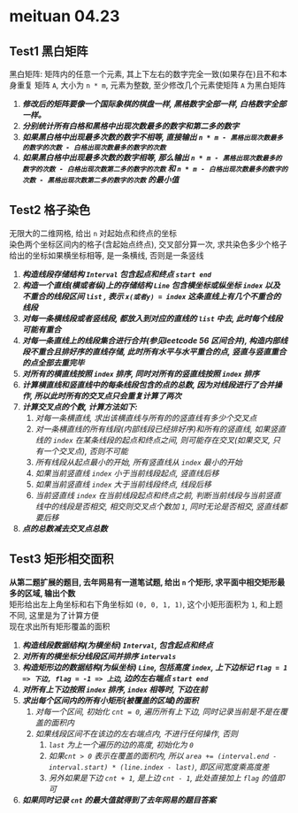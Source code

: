 # meituan 04.23

## Test1 黑白矩阵

黑白矩阵: 矩阵内的任意一个元素, 其上下左右的数字完全一致(如果存在)且不和本身重复
矩阵 `A`, 大小为 `n * m`, 元素为整数, 至少修改几个元素使矩阵 `A` 为黑白矩阵

1. ***修改后的矩阵要像一个国际象棋的棋盘一样, 黑格数字全部一样, 白格数字全部一样。***
2. ***分别统计所有白格和黑格中出现次数最多的数字和第二多的数字***
3. ***如果黑白格中出现最多次数的数字不相等, 直接输出 `n * m - 黑格出现次数最多的数字的次数 - 白格出现次数最多的数字的次数`***
4. ***如果黑白格中出现最多次数的数字相等, 那么输出 `n * m - 黑格出现次数最多的数字的次数 - 白格出现次数第二多的数字的次数` 和 `n * m - 白格出现次数最多的数字的次数 - 黑格出现次数第二多的数字的次数` 的最小值***

## Test2 格子染色

无限大的二维网格, 给出 `n` 对起始点和终点的坐标   
染色两个坐标区间内的格子(含起始点终点), 交叉部分算一次, 求共染色多少个格子   
给出的坐标如果横坐标相等, 是一条横线, 否则是一条竖线   

1. ***构造线段存储结构 `Interval` 包含起点和终点 `start end`***
2. ***构造一个直线(横或者纵)上的存储结构 `Line` 包含横坐标或纵坐标 `index` 以及 不重合的线段区间 `list` , 表示 `x(或者y) = index` 这条直线上有几个不重合的线段***
3. ***对每一条横线段或者竖线段, 都放入到对应的直线的 `list` 中去, 此时每个线段可能有重合***
4. ***对每一条直线上的线段集合进行合并(参见leetcode 56 区间合并), 构造内部线段不重合且排好序的直线存储, 此时所有水平与水平重合的点, 竖直与竖直重合的点全部去重完毕***
5. ***对所有的横直线按照 `index` 排序, 同时对所有的竖直线按照 `index` 排序***
6. ***计算横直线和竖直线中的每条线段包含的点的总数, 因为对线段进行了合并操作, 所以此时所有的交叉点只会重复计算了两次***
7. ***计算交叉点的个数, 计算方法如下:***   
   1. *对每一条横直线, 求出该横直线与所有的的竖直线有多少个交叉点*   
   2. *对一条横直线的所有线段(内部线段已经排好序)和所有的竖直线, 如果竖直线的 `index` 在某条线段的起点和终点之间, 则可能存在交叉(如果交叉, 只有一个交叉点), 否则不可能*   
   3. *所有线段从起点最小的开始, 所有竖直线从 `index` 最小的开始*
   4. *如果当前竖直线 `index` 小于当前线段起点, 竖直线后移*   
   5. *如果当前竖直线 `index` 大于当前线段终点, 线段后移*   
   6. *当前竖直线 `index` 在当前线段起点和终点之前, 判断当前线段与当前竖直线中的线段是否相交, 相交则交叉点个数加 `1`, 同时无论是否相交, 竖直线都要后移*   
8. ***点的总数减去交叉点总数***

## Test3 矩形相交面积

**从第二题扩展的题目, 去年网易有一道笔试题, 给出 `n` 个矩形, 求平面中相交矩形最多的区域, 输出个数**   
矩形给出左上角坐标和右下角坐标如 `(0, 0, 1, 1)`, 这个小矩形面积为 `1`, 和上题不同, 这里是为了计算方便   
现在求出所有矩形覆盖的面积   

1. ***构造线段数据结构(为横坐标) `Interval`, 包含起点和终点***
2. ***对所有的横坐标分线段区间并排序 `intervals`***
3. ***构造矩形边的数据结构(为纵坐标) `Line`, 包括高度 `index`, 上下边标记  `flag = 1 => 下边, flag = -1 => 上边`, 边的左右端点 `start end`***   
4. ***对所有上下边按照 `index` 排序, `index` 相等时, 下边在前***
5. ***求出每个区间内的所有小矩形(被覆盖的区域)的面积***   
   1. *对每一个区间, 初始化 `cnt = 0`, 遍历所有上下边, 同时记录当前是不是在覆盖的面积内*
   2. *如果线段区间不在该边的左右端点内, 不进行任何操作, 否则*
      1. *`last` 为上一个遍历的边的高度, 初始化为 `0`*
      2. *如果`cnt > 0` 表示在覆盖的面积内, 所以 `area += (interval.end - interval.start) * (line.index - last)`, 即区间宽度乘高度差*
      3. *另外如果是下边 `cnt + 1`, 是上边 `cnt - 1`, 此处直接加上 `flag` 的值即可*
6. ***如果同时记录 `cnt` 的最大值就得到了去年网易的题目答案***